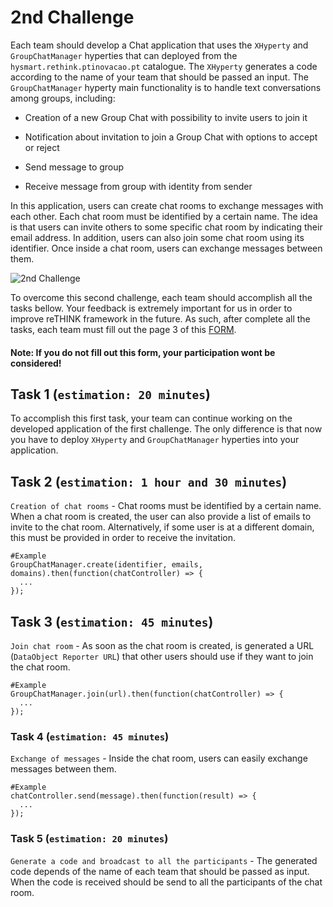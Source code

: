 # 2nd Challenge

Each team should develop a Chat application that uses the `XHyperty` and `GroupChatManager` hyperties that can deployed from the `hysmart.rethink.ptinovacao.pt` catalogue. The `XHyperty` generates a code according to the name of your team that should be passed an input. The `GroupChatManager` hyperty main functionality is to handle text conversations among groups, including:

 * Creation of a new Group Chat with possibility to invite users to join it
 
 * Notification about invitation to join a Group Chat with options to accept or reject

 * Send message to group

 * Receive message from group with identity from sender
 

In this application, users can create chat rooms to exchange messages with each other. Each chat room must be identified by a certain name. The idea is that users can invite others to some specific chat room by indicating their email address. In addition, users can also join some chat room using its identifier. Once inside a chat room, users can exchange messages between them. 
   

![2nd Challenge](https://github.com/BernardoMG/dev-reTHINK-challenge/blob/master/Figures/2-Challenge.jpg)

To overcome this second challenge, each team should accomplish all the tasks bellow. 
Your feedback is extremely important for us in order to improve reTHINK framework in the future. As such, after complete all the tasks, each team must fill out the page 3 of this [FORM](https://docs.google.com/forms/d/e/1FAIpQLSeFt56Ura0zkTqg_VX9od_jBZtE3-2mt_urTFvxsoRuQ3uJRw/viewform). 

#### Note: If you do not fill out this form, your participation wont be considered! 


## Task 1 (`estimation: 20 minutes`)

To accomplish this first task, your team can continue working on the developed application of the first challenge. The only difference is that now you have to deploy `XHyperty` and `GroupChatManager` hyperties into your application.


## Task 2 (`estimation: 1 hour and 30 minutes`)

`Creation of chat rooms` - Chat rooms must be identified by a certain name. When a chat room is created, the user can also provide a list of emails to invite to the chat room. Alternatively, if some user is at a different domain, this must be provided in order to receive the invitation.

```shell
#Example
GroupChatManager.create(identifier, emails, domains).then(function(chatController) => {
  ...
});
```


## Task 3 (`estimation: 45 minutes`)

`Join chat room` - As soon as the chat room is created, is generated a URL (`DataObject Reporter URL`) that other users should use if they want to join the chat room.

```shell
#Example
GroupChatManager.join(url).then(function(chatController) => {
  ...
});
```


### Task 4 (`estimation: 45 minutes`)

`Exchange of messages` - Inside the chat room, users can easily exchange messages between them.

```shell
#Example
chatController.send(message).then(function(result) => {
  ...
});
```

### Task 5 (`estimation: 20 minutes`)

`Generate a code and broadcast to all the participants` - The generated code depends of the name of each team that should be passed as input. When the code is received should be send to all the participants of the chat room.


